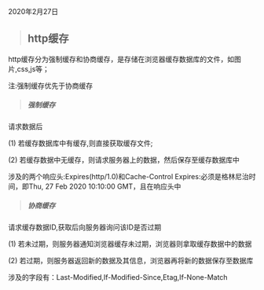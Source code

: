 2020年2月27日

> ## http缓存 

http缓存分为强制缓存和协商缓存，是存储在浏览器缓存数据库的文件，如图片,css,js等；

注:强制缓存优先于协商缓存

> ##### 强制缓存

请求数据后

(1) 若缓存数据库中有缓存,则直接获取缓存文件;

(2) 若缓存数据中无缓存，则请求服务器上的数据，然后保存至缓存数据库中

涉及的两个响应头:Expires(http/1.0)和Cache-Control
Expires:必须是格林尼治时间，即Thu, 27 Feb 2020 10:10:00 GMT，且在响应头中

> ##### 协商缓存

请求缓存数据ID,获取后向服务器询问该ID是否过期

(1) 若未过期，则服务器通知浏览器缓存未过期，浏览器则拿取缓存数据中的数据

(2) 若过期，则服务器返回新的数据及其信息，浏览器再将新的数据保存至数据库

涉及的字段有：Last-Modified,If-Modified-Since,Etag,If-None-Match